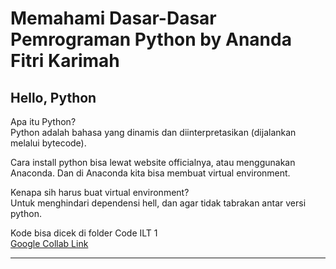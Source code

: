 # Memahami Dasar-Dasar Pemrograman Python by Ananda Fitri Karimah
## Hello, Python
Apa itu Python?  
Python adalah bahasa yang dinamis dan diinterpretasikan (dijalankan melalui bytecode).    

Cara install python bisa lewat website officialnya, atau menggunakan Anaconda. Dan di Anaconda kita bisa membuat virtual environment.    

Kenapa sih harus buat virtual environment?  
Untuk menghindari dependensi hell, dan agar tidak tabrakan antar versi python.    

Kode bisa dicek di folder Code ILT 1  
<a href="https://colab.research.google.com/drive/1-KrKC947ldqzAIPQUWdsJSBY45Yrb8bF?usp=sharing#scrollTo=lqot9q8IYTjE">Google Collab Link</a>

---
